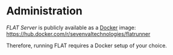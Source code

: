 # Administration

_FLAT Server_ is publicly available as a [Docker](https://www.docker.com) image: https://hub.docker.com/r/sevenvaltechnologies/flatrunner

Therefore, running FLAT requires a Docker setup of your choice.

